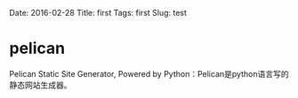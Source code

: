 Date: 2016-02-28
Title: first
Tags: first
Slug: test

# pelican
Pelican Static Site Generator, Powered by Python：Pelican是python语言写的静态网站生成器。
